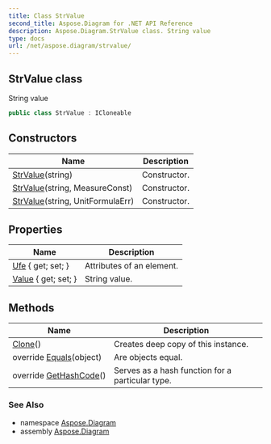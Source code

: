 ```yaml
---
title: Class StrValue
second_title: Aspose.Diagram for .NET API Reference
description: Aspose.Diagram.StrValue class. String value
type: docs
url: /net/aspose.diagram/strvalue/
---
```

## StrValue class

String value

```csharp
public class StrValue : ICloneable
```

## Constructors

| Name | Description |
| --- | --- |
| [StrValue](strvalue/#constructor)(string) | Constructor. |
| [StrValue](strvalue/#constructor_1)(string, MeasureConst) | Constructor. |
| [StrValue](strvalue/#constructor_2)(string, UnitFormulaErr) | Constructor. |

## Properties

| Name | Description |
| --- | --- |
| [Ufe](../../aspose.diagram/strvalue/ufe/) { get; set; } | Attributes of an element. |
| [Value](../../aspose.diagram/strvalue/value/) { get; set; } | String value. |

## Methods

| Name | Description |
| --- | --- |
| [Clone](../../aspose.diagram/strvalue/clone/)() | Creates deep copy of this instance. |
| override [Equals](../../aspose.diagram/strvalue/equals/)(object) | Are objects equal. |
| override [GetHashCode](../../aspose.diagram/strvalue/gethashcode/)() | Serves as a hash function for a particular type. |

### See Also

* namespace [Aspose.Diagram](../../aspose.diagram/)
* assembly [Aspose.Diagram](../../)


